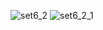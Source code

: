 ![set6_2](https://user-images.githubusercontent.com/34938878/36491532-3def27de-172b-11e8-97b3-426965bd4d24.PNG)
![set6_2_1](https://user-images.githubusercontent.com/34938878/36491534-3e28564e-172b-11e8-81be-b69905ed8760.PNG)

